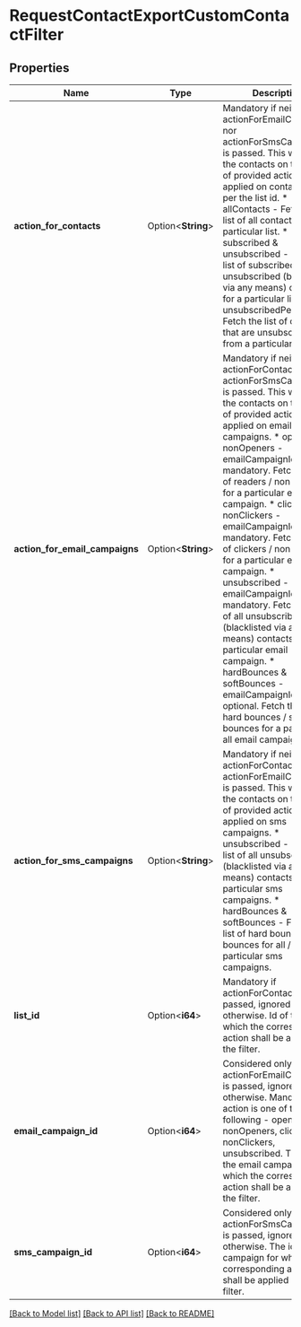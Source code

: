 # RequestContactExportCustomContactFilter

## Properties

Name | Type | Description | Notes
------------ | ------------- | ------------- | -------------
**action_for_contacts** | Option<**String**> | Mandatory if neither actionForEmailCampaigns nor actionForSmsCampaigns is passed. This will export the contacts on the basis of provided action applied on contacts as per the list id. * allContacts - Fetch the list of all contacts for a particular list. * subscribed & unsubscribed - Fetch the list of subscribed / unsubscribed (blacklisted via any means) contacts for a particular list. * unsubscribedPerList - Fetch the list of contacts that are unsubscribed from a particular list only.  | [optional]
**action_for_email_campaigns** | Option<**String**> | Mandatory if neither actionForContacts nor actionForSmsCampaigns is passed. This will export the contacts on the basis of provided action applied on email campaigns. * openers & nonOpeners - emailCampaignId is mandatory. Fetch the list of readers / non-readers for a particular email campaign. * clickers & nonClickers - emailCampaignId is mandatory. Fetch the list of clickers / non-clickers for a particular email campaign. * unsubscribed - emailCampaignId is mandatory. Fetch the list of all unsubscribed (blacklisted via any means) contacts for a particular email campaign. * hardBounces & softBounces - emailCampaignId is optional. Fetch the list of hard bounces / soft bounces for a particular / all email campaign(s).  | [optional]
**action_for_sms_campaigns** | Option<**String**> | Mandatory if neither actionForContacts nor actionForEmailCampaigns is passed. This will export the contacts on the basis of provided action applied on sms campaigns. * unsubscribed - Fetch the list of all unsubscribed (blacklisted via any means) contacts for all / particular sms campaigns. * hardBounces & softBounces - Fetch the list of hard bounces / soft bounces for all / particular sms campaigns.  | [optional]
**list_id** | Option<**i64**> | Mandatory if actionForContacts is passed, ignored otherwise. Id of the list for which the corresponding action shall be applied in the filter. | [optional]
**email_campaign_id** | Option<**i64**> | Considered only if actionForEmailCampaigns is passed, ignored otherwise. Mandatory if action is one of the following - openers, nonOpeners, clickers, nonClickers, unsubscribed. The id of the email campaign for which the corresponding action shall be applied in the filter. | [optional]
**sms_campaign_id** | Option<**i64**> | Considered only if actionForSmsCampaigns is passed, ignored otherwise. The id of sms campaign for which the corresponding action shall be applied in the filter. | [optional]

[[Back to Model list]](../README.md#documentation-for-models) [[Back to API list]](../README.md#documentation-for-api-endpoints) [[Back to README]](../README.md)


